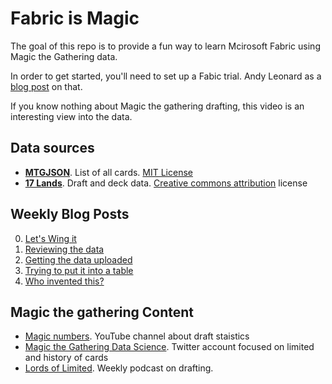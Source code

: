 # Fabric is Magic
The goal of this repo is to provide a fun way to learn Mcirosoft Fabric using Magic the Gathering data.

In order to get started, you'll need to set up a Fabic trial. Andy Leonard as a [blog post](https://andyleonard.blog/2023/11/start-fabric-free-trial/) on that.

If you know nothing about Magic the gathering drafting, this video is an interesting view into the data.

## Data sources
- [**MTGJSON**](https://mtgjson.com/). List of all cards. [MIT License](https://mtgjson.com/license/)
- [**17 Lands**](https://www.17lands.com/public_datasets). Draft and deck data. [Creative commons attribution](https://creativecommons.org/licenses/by/4.0/) license

## Weekly Blog Posts
0) [Let's Wing it](https://www.sqlgene.com/2023/11/20/fabric-project-ride-along-week-0-lets-wing-it/)
1) [Reviewing the data](https://www.sqlgene.com/2023/11/27/fabric-ride-along-week-1-reviewing-the-data/)
2) [Getting the data uploaded](https://www.sqlgene.com/2023/12/06/fabric-ridealong-week-2-getting-the-data-uploaded/)
3) [Trying to put it into a table](https://www.sqlgene.com/2024/01/01/fabric-ridealong-week-4-who-invented-this/)
4) [Who invented this?](https://www.sqlgene.com/2024/01/01/fabric-ridealong-week-4-who-invented-this/)

## Magic the gathering Content
- [Magic numbers](https://www.youtube.com/@Sierkovitz). YouTube channel about draft staistics 
- [Magic the Gathering Data Science](https://twitter.com/mtg_ds). Twitter account focused on limited and history of cards
- [Lords of Limited](https://www.lordsoflimited.com/). Weekly podcast on drafting.